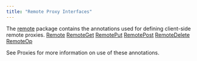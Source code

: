 ```yaml
---
title: "Remote Proxy Interfaces"
---
```


The [remote](../apidocs/org/apache/juneau/http/remote.html) package contains the annotations used for defining client-side remote proxies.
<tree>
<node-0><java-annotation>[Remote](../apidocs/org/apache/juneau/http/remote/Remote.html)</java-annotation></node-0>
<node-0><java-annotation>[RemoteGet](../apidocs/org/apache/juneau/http/remote/RemoteGet.html)</java-annotation></node-0>
<node-0><java-annotation>[RemotePut](../apidocs/org/apache/juneau/http/remote/RemotePut.html)</java-annotation></node-0>
<node-0><java-annotation>[RemotePost](../apidocs/org/apache/juneau/http/remote/RemotePost.html)</java-annotation></node-0>
<node-0><java-annotation>[RemoteDelete](../apidocs/org/apache/juneau/http/remote/RemoteDelete.html)</java-annotation></node-0>
<node-0><java-annotation>[RemoteOp](../apidocs/org/apache/juneau/http/remote/RemoteOp.html)</java-annotation></node-0>
</tree>

See Proxies for more information on use of these annotations.

